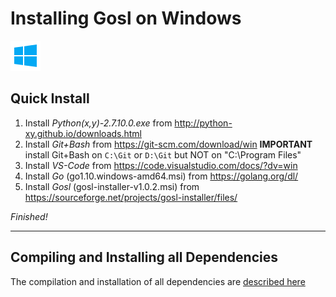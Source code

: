 # Installing Gosl on Windows

<div id="container">
<p>
<a href="https://github.com/cpmech/gosl/blob/master/doc/InstallationOnWindows.md"><img src="icon-windows.png"></a>
</p>
</div>

## Quick Install

1. Install *Python(x,y)-2.7.10.0.exe* from http://python-xy.github.io/downloads.html
2. Install *Git+Bash* from https://git-scm.com/download/win **IMPORTANT** install Git+Bash on `C:\Git` or `D:\Git`
but NOT on "C:\Program Files"
3. Install *VS-Code* from https://code.visualstudio.com/docs/?dv=win
4. Install *Go* (go1.10.windows-amd64.msi) from https://golang.org/dl/
5. Install *Gosl* (gosl-installer-v1.0.2.msi) from https://sourceforge.net/projects/gosl-installer/files/

*Finished!*

----------------------------------------------------------------------------------------------------------------------------------

## Compiling and Installing all Dependencies

The compilation and installation of all dependencies are [described here](https://github.com/cpmech/gosl/blob/master/doc/CompilingOnWindows.md)
